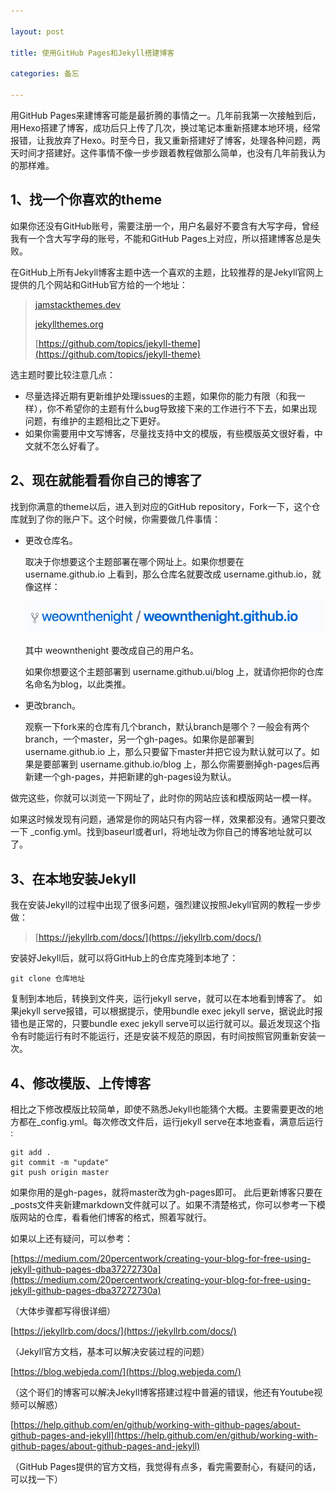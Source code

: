 ```yaml
---

layout: post

title: 使用GitHub Pages和Jekyll搭建博客

categories: 备忘

---
```


用GitHub Pages来建博客可能是最折腾的事情之一。几年前我第一次接触到后，用Hexo搭建了博客，成功后只上传了几次，换过笔记本重新搭建本地环境，经常报错，让我放弃了Hexo。时至今日，我又重新搭建好了博客，处理各种问题，两天时间才搭建好。这件事情不像一步步跟着教程做那么简单，也没有几年前我认为的那样难。

## 1、找一个你喜欢的theme

如果你还没有GitHub账号，需要注册一个，用户名最好不要含有大写字母，曾经我有一个含大写字母的账号，不能和GitHub Pages上对应，所以搭建博客总是失败。

在GitHub上所有Jekyll博客主题中选一个喜欢的主题，比较推荐的是Jekyll官网上提供的几个网站和GitHub官方给的一个地址：

> [jamstackthemes.dev](https://jamstackthemes.dev/ssg/jekyll/)
>
> [jekyllthemes.org](http://jekyllthemes.org/)
>
> [https://github.com/topics/jekyll-theme](https://github.com/topics/jekyll-theme)



选主题时要比较注意几点：

- 尽量选择近期有更新维护处理issues的主题，如果你的能力有限（和我一样），你不希望你的主题有什么bug导致接下来的工作进行不下去，如果出现问题，有维护的主题相比之下更好。
- 如果你需要用中文写博客，尽量找支持中文的模版，有些模版英文很好看，中文就不怎么好看了。

## 2、现在就能看看你自己的博客了

找到你满意的theme以后，进入到对应的GitHub repository，Fork一下，这个仓库就到了你的账户下。这个时候，你需要做几件事情：

- 更改仓库名。

  取决于你想要这个主题部署在哪个网址上。如果你想要在 username.github.io 上看到，那么仓库名就要改成 username.github.io，就像这样：

  ![image-1](/images/posts/weownthenight.png)

  其中 weownthenight 要改成自己的用户名。

  如果你想要这个主题部署到 username.github.ui/blog 上，就请你把你的仓库名命名为blog，以此类推。

- 更改branch。

  观察一下fork来的仓库有几个branch，默认branch是哪个？一般会有两个branch，一个master，另一个gh-pages。如果你是部署到 username.github.io 上，那么只要留下master并把它设为默认就可以了。如果是要部署到 username.github.io/blog 上，那么你需要删掉gh-pages后再新建一个gh-pages，并把新建的gh-pages设为默认。

做完这些，你就可以浏览一下网址了，此时你的网站应该和模版网站一模一样。

如果这时候发现有问题，通常是你的网站只有内容一样，效果都没有。通常只要改一下 _config.yml。找到baseurl或者url，将地址改为你自己的博客地址就可以了。

## 3、在本地安装Jekyll

我在安装Jekyll的过程中出现了很多问题，强烈建议按照Jekyll官网的教程一步步做：

>[https://jekyllrb.com/docs/](https://jekyllrb.com/docs/)

安装好Jekyll后，就可以将GitHub上的仓库克隆到本地了：

```
git clone 仓库地址
```

复制到本地后，转换到文件夹，运行jekyll serve，就可以在本地看到博客了。
如果jekyll serve报错，可以根据提示，使用bundle exec jekyll serve，据说此时报错也是正常的，只要bundle exec jekyll serve可以运行就可以。最近发现这个指令有时能运行有时不能运行，还是安装不规范的原因，有时间按照官网重新安装一次。

## 4、修改模版、上传博客

相比之下修改模版比较简单，即使不熟悉Jekyll也能猜个大概。主要需要更改的地方都在_config.yml。每次修改文件后，运行jekyll serve在本地查看，满意后运行 :

```
git add .
git commit -m "update"
git push origin master
```

如果你用的是gh-pages，就将master改为gh-pages即可。
此后更新博客只要在_posts文件夹新建markdown文件就可以了。如果不清楚格式，你可以参考一下模版网站的仓库，看看他们博客的格式，照着写就行。

如果以上还有疑问，可以参考：

 [https://medium.com/20percentwork/creating-your-blog-for-free-using-jekyll-github-pages-dba37272730a](https://medium.com/20percentwork/creating-your-blog-for-free-using-jekyll-github-pages-dba37272730a)

（大体步骤都写得很详细）

[https://jekyllrb.com/docs/](https://jekyllrb.com/docs/)

（Jekyll官方文档，基本可以解决安装过程的问题）

[https://blog.webjeda.com/](https://blog.webjeda.com/)

（这个哥们的博客可以解决Jekyll博客搭建过程中普遍的错误，他还有Youtube视频可以解惑）

[https://help.github.com/en/github/working-with-github-pages/about-github-pages-and-jekyll](https://help.github.com/en/github/working-with-github-pages/about-github-pages-and-jekyll)

（GitHub Pages提供的官方文档，我觉得有点多，看完需要耐心，有疑问的话，可以找一下）